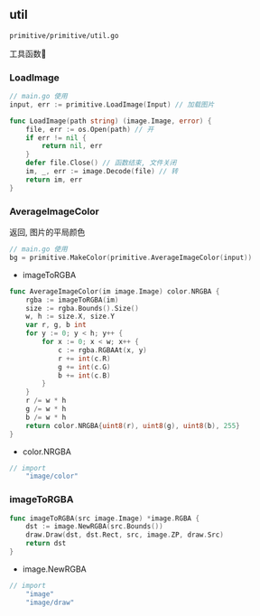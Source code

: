 ## util

`primitive/primitive/util.go`

工具函数🔧

### LoadImage

``` go
// main.go 使用
input, err := primitive.LoadImage(Input) // 加载图片
```

``` go
func LoadImage(path string) (image.Image, error) {
	file, err := os.Open(path) // 开
	if err != nil {
		return nil, err
	}
	defer file.Close() // 函数结束, 文件关闭
	im, _, err := image.Decode(file) // 转
	return im, err
}
```

### AverageImageColor

返回, 图片的平局颜色

``` go
// main.go 使用
bg = primitive.MakeColor(primitive.AverageImageColor(input))

```

- imageToRGBA

``` go
func AverageImageColor(im image.Image) color.NRGBA {
	rgba := imageToRGBA(im)
	size := rgba.Bounds().Size()
	w, h := size.X, size.Y
	var r, g, b int
	for y := 0; y < h; y++ {
		for x := 0; x < w; x++ {
			c := rgba.RGBAAt(x, y)
			r += int(c.R)
			g += int(c.G)
			b += int(c.B)
		}
	}
	r /= w * h
	g /= w * h
	b /= w * h
	return color.NRGBA{uint8(r), uint8(g), uint8(b), 255}
}
```

- color.NRGBA

``` go
// import
	"image/color"
```

### imageToRGBA



``` go
func imageToRGBA(src image.Image) *image.RGBA {
	dst := image.NewRGBA(src.Bounds())
	draw.Draw(dst, dst.Rect, src, image.ZP, draw.Src)
	return dst
}
```

- image.NewRGBA

``` go
// import
	"image"
	"image/draw"
	
```